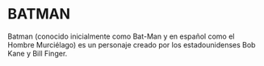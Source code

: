 # BATMAN


Batman (conocido inicialmente como Bat-Man y en español como el Hombre Murciélago) es un personaje creado por los estadounidenses Bob Kane y Bill Finger.
